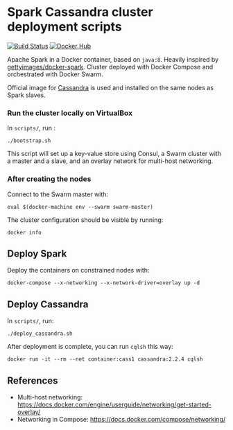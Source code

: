 # Spark Cassandra cluster deployment scripts

[![Build Status](https://travis-ci.org/t3g7/deployer.svg?branch=master)](https://travis-ci.org/t3g7/deployer) [![Docker Hub](https://img.shields.io/badge/docker-ready-blue.svg)](https://registry.hub.docker.com/u/t3g7/docker-spark/)

Apache Spark in a Docker container, based on `java:8`. Heavily inspired by [gettyimages/docker-spark](https://github.com/gettyimages/docker-spark). Cluster deployed with Docker Compose and orchestrated with Docker Swarm.

Official image for [Cassandra](https://hub.docker.com/_/cassandra/) is used and installed on the same nodes as Spark slaves.

### Run the cluster locally on VirtualBox

In `scripts/`, run :

	./bootstrap.sh

This script will set up a key-value store using Consul, a Swarm cluster with a master and a slave, and an overlay network for multi-host networking.

### After creating the nodes

Connect to the Swarm master with:

	eval $(docker-machine env --swarm swarm-master)

The cluster configuration should be visible by running:

	docker info

## Deploy Spark

Deploy the containers on constrained nodes with:

	docker-compose --x-networking --x-network-driver=overlay up -d

## Deploy Cassandra

In `scripts/`, run:

	./deploy_cassandra.sh
	
After deployment is complete, you can run `cqlsh` this way:

    docker run -it --rm --net container:cass1 cassandra:2.2.4 cqlsh

## References

- Multi-host networking: https://docs.docker.com/engine/userguide/networking/get-started-overlay/
- Networking in Compose: https://docs.docker.com/compose/networking/
